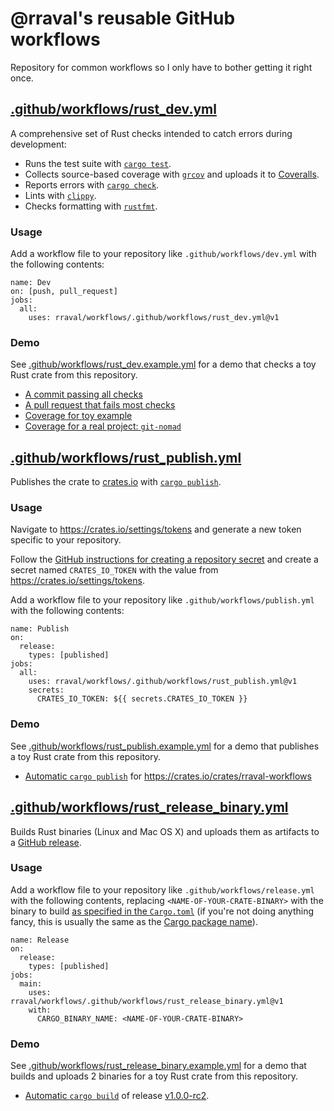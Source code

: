 @rraval's reusable GitHub workflows
===================================

Repository for common workflows so I only have to bother getting it right once.

## [.github/workflows/rust_dev.yml](.github/workflows/rust_dev.yml)

A comprehensive set of Rust checks intended to catch errors during development:

- Runs the test suite with [`cargo test`](https://doc.rust-lang.org/cargo/commands/cargo-test.html).
- Collects source-based coverage with [`grcov`](https://github.com/mozilla/grcov) and uploads it to [Coveralls](https://coveralls.io/).
- Reports errors with [`cargo check`](https://doc.rust-lang.org/cargo/commands/cargo-check.html).
- Lints with [`clippy`](https://github.com/rust-lang/rust-clippy).
- Checks formatting with [`rustfmt`](https://github.com/rust-lang/rustfmt).

### Usage

Add a workflow file to your repository like `.github/workflows/dev.yml` with the following contents:

```
name: Dev
on: [push, pull_request]
jobs:
  all:
    uses: rraval/workflows/.github/workflows/rust_dev.yml@v1
```

### Demo

See [.github/workflows/rust_dev.example.yml](.github/workflows/rust_dev.example.yml) for a demo that checks a toy Rust crate from this repository.

- [A commit passing all checks](https://github.com/rraval/workflows/actions/runs/1702145604)
- [A pull request that fails most checks](https://github.com/rraval/workflows/actions/runs/1702179404)
- [Coverage for toy example](https://coveralls.io/builds/45655806)
- [Coverage for a real project: `git-nomad`](https://coveralls.io/builds/45651584)

## [.github/workflows/rust_publish.yml](.github/workflows/rust_publish.yml)

Publishes the crate to [crates.io](https://crates.io) with [`cargo publish`](https://doc.rust-lang.org/cargo/commands/cargo-publish.html).

### Usage

Navigate to <https://crates.io/settings/tokens> and generate a new token specific to your repository.

Follow the [GitHub instructions for creating a repository secret](https://docs.github.com/en/actions/security-guides/encrypted-secrets#creating-encrypted-secrets-for-a-repository) and create a secret named `CRATES_IO_TOKEN` with the value from <https://crates.io/settings/tokens>.

Add a workflow file to your repository like `.github/workflows/publish.yml` with the following contents:

```
name: Publish
on:
  release:
    types: [published]
jobs:
  all:
    uses: rraval/workflows/.github/workflows/rust_publish.yml@v1
    secrets:
      CRATES_IO_TOKEN: ${{ secrets.CRATES_IO_TOKEN }}
```

### Demo

See [.github/workflows/rust_publish.example.yml](.github/workflows/rust_publish.example.yml) for a demo that publishes a toy Rust crate from this repository.

- [Automatic `cargo publish`](https://github.com/rraval/workflows/actions/runs/1702147499) for <https://crates.io/crates/rraval-workflows>

## [.github/workflows/rust_release_binary.yml](.github/workflows/rust_release_binary.yml)

Builds Rust binaries (Linux and Mac OS X) and uploads them as artifacts to a [GitHub release](https://docs.github.com/en/repositories/releasing-projects-on-github/managing-releases-in-a-repository).

### Usage

Add a workflow file to your repository like `.github/workflows/release.yml` with the following contents, replacing `<NAME-OF-YOUR-CRATE-BINARY>` with the binary to build [as specified in the `Cargo.toml`](https://doc.rust-lang.org/cargo/reference/cargo-targets.html#binaries) (if you're not doing anything fancy, this is usually the same as the [Cargo package name](https://doc.rust-lang.org/cargo/reference/manifest.html#the-name-field)).

```
name: Release
on:
  release:
    types: [published]
jobs:
  main:
    uses: rraval/workflows/.github/workflows/rust_release_binary.yml@v1
    with:
      CARGO_BINARY_NAME: <NAME-OF-YOUR-CRATE-BINARY>
```

### Demo

See [.github/workflows/rust_release_binary.example.yml](.github/workflows/rust_release_binary.example.yml) for a demo that builds and uploads 2 binaries for a toy Rust crate from this repository.

- [Automatic `cargo build`](https://github.com/rraval/workflows/actions/runs/1702147498) of release [v1.0.0-rc2](https://github.com/rraval/workflows/releases/tag/v1.0.0-rc2).
